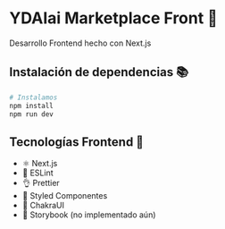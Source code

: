 # YDAIai Marketplace Front 🎫

Desarrollo Frontend hecho con Next.js

## Instalación de dependencias 📚

```sh
# Instalamos
npm install
npm run dev
```

## Tecnologías Frontend 🚀

- ⚛ Next.js
- 📏 ESLint
- 👌 Prettier
- 💅 Styled Componentes
- 🌌 ChakraUI
- 📖 Storybook (no implementado aún)